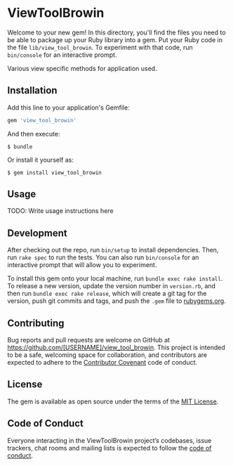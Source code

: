 # ViewToolBrowin

Welcome to your new gem! In this directory, you'll find the files you need to be able to package up your Ruby library into a gem. Put your Ruby code in the file `lib/view_tool_browin`. To experiment with that code, run `bin/console` for an interactive prompt.

Various view specific methods for application used.

## Installation

Add this line to your application's Gemfile:

```ruby
gem 'view_tool_browin'
```

And then execute:

    $ bundle

Or install it yourself as:

    $ gem install view_tool_browin

## Usage

TODO: Write usage instructions here

## Development

After checking out the repo, run `bin/setup` to install dependencies. Then, run `rake spec` to run the tests. You can also run `bin/console` for an interactive prompt that will allow you to experiment.

To install this gem onto your local machine, run `bundle exec rake install`. To release a new version, update the version number in `version.rb`, and then run `bundle exec rake release`, which will create a git tag for the version, push git commits and tags, and push the `.gem` file to [rubygems.org](https://rubygems.org).

## Contributing

Bug reports and pull requests are welcome on GitHub at https://github.com/[USERNAME]/view_tool_browin. This project is intended to be a safe, welcoming space for collaboration, and contributors are expected to adhere to the [Contributor Covenant](http://contributor-covenant.org) code of conduct.

## License

The gem is available as open source under the terms of the [MIT License](https://opensource.org/licenses/MIT).

## Code of Conduct

Everyone interacting in the ViewToolBrowin project’s codebases, issue trackers, chat rooms and mailing lists is expected to follow the [code of conduct](https://github.com/[USERNAME]/view_tool_browin/blob/master/CODE_OF_CONDUCT.md).
